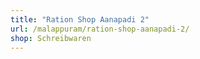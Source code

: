 ```yaml
---
title: "Ration Shop Aanapadi 2"
url: /malappuram/ration-shop-aanapadi-2/
shop: Schreibwaren
---
```

